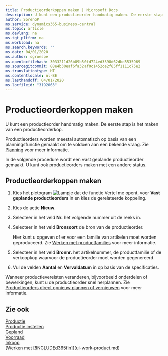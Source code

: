 ```yaml
---
title: Productieorderkoppen maken | Microsoft Docs
description: U kunt een productieorder handmatig maken. De eerste stap is het maken van een productieorderkop.
author: SorenGP
ms.service: dynamics365-business-central
ms.topic: article
ms.devlang: na
ms.tgt_pltfrm: na
ms.workload: na
ms.search.keywords: ''
ms.date: 04/01/2020
ms.author: sgroespe
ms.openlocfilehash: 3033211d26b89b50fd724ed3398d62dbd5535969
ms.sourcegitcommit: 88e4b30eaf6fa32af0c1452ce2f85ff1111c75e2
ms.translationtype: HT
ms.contentlocale: nl-BE
ms.lasthandoff: 04/01/2020
ms.locfileid: "3192063"
---
```

# <a name="create-production-order-headers"></a>Productieorderkoppen maken
U kunt een productieorder handmatig maken. De eerste stap is het maken van een productieorderkop.

Productieorders worden meestal automatisch op basis van een planningsfunctie gemaakt om te voldoen aan een bekende vraag. Zie [Planning](production-planning.md) voor meer informatie.   

In de volgende procedure wordt een vast geplande productieorder gemaakt. U kunt ook productieorders maken met een andere status.  

## <a name="to-create-a-production-order-header"></a>Productieorderkoppen maken  
1.  Kies het pictogram ![Lampje dat de functie Vertel me opent](media/ui-search/search_small.png "Vertel me wat u wilt doen"), voer **Vast geplande productieorders** in en kies de gerelateerde koppeling.  
2.  Kies de actie **Nieuw**.  
3.  Selecteer in het veld **Nr.** het volgende nummer uit de reeks in.  
4.  Selecteer in het veld **Bronsoort** de bron van de productieorder.

    Hier kunt u opgeven of er voor een familie van artikelen moet worden geproduceerd. Zie [Werken met productfamilies](production-how-work-family.md) voor meer informatie.
5.  Selecteer in het veld **Bronnr.** het artikelnummer, de productfamilie of de verkoopkop waarvoor de productieorder moet worden gegenereerd.  
6.  Vul de velden **Aantal** en **Vervaldatum** in op basis van de specificaties.  

Wanneer productievereisten veranderen, bijvoorbeeld onderdelen of bewerkingen, kunt u de productieorder snel herplannen. Zie [Productieorders direct opnieuw plannen of vernieuwen](production-how-to-replan-refresh-production-orders.md) voor meer informatie. 

## <a name="see-also"></a>Zie ook  
[Productie](production-manage-manufacturing.md)    
[Productie instellen](production-configure-production-processes.md)  
[Gepland](production-planning.md)      
[Voorraad](inventory-manage-inventory.md)  
[Inkoop](purchasing-manage-purchasing.md)  
[Werken met [!INCLUDE[d365fin](includes/d365fin_md.md)]](ui-work-product.md)
